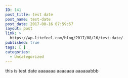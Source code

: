 ```yaml
---
ID: 141
post_title: test date
post_name: test-date
post_date: 2017-08-16 07:59:57
layout: post
link: >
  https://wp.litefeel.com/blog/2017/08/16/test-date/
published: true
tags: [ ]
categories:
  - Uncategorized
---
```

this is test date
aaaaaaa
aaaaaaa
aaaaaabbb
